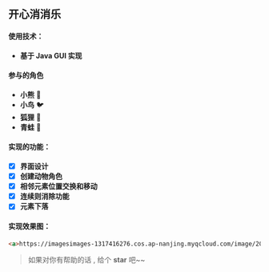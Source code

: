 ## 开心消消乐

#### 使用技术：

- **基于 Java GUI 实现**

#### 参与的角色

- **小熊**      :bear:
- **小鸟**      :bird:
- **狐狸**      :fox_face:
- **青蛙**      :frog:

#### 实现的功能：

- [x] **界面设计**   
- [x] **创建动物角色**                   
- [x] **相邻元素位置交换和移动**
- [x] **连续则消除功能**
- [x] **元素下落**

#### 实现效果图：

```html
<a>https://imagesimages-1317416276.cos.ap-nanjing.myqcloud.com/image/202307052125101.png</a>
```

>如果对你有帮助的话 , 给个 **star** 吧~~
